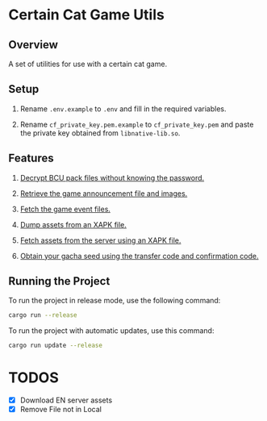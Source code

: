 # Certain Cat Game Utils

## Overview

A set of utilities for use with a certain cat game.

## Setup

1. Rename `.env.example` to `.env` and fill in the required variables.

2. Rename `cf_private_key.pem.example` to `cf_private_key.pem` and paste the private key obtained from `libnative-lib.so`.

## Features

1. [Decrypt BCU pack files without knowing the password.](src/bcuzip)

2. [Retrieve the game announcement file and images.](src/placement)

3. [Fetch the game event files.](src/event)

4. [Dump assets from an XAPK file.](src/local)

5. [Fetch assets from the server using an XAPK file.](src/server)

6. [Obtain your gacha seed using the transfer code and confirmation code.](src/seed)

## Running the Project

To run the project in release mode, use the following command:

```bash
cargo run --release
```

To run the project with automatic updates, use this command:

```bash
cargo run update --release
```

# TODOS
- [x] Download EN server assets
- [x] Remove File not in Local
